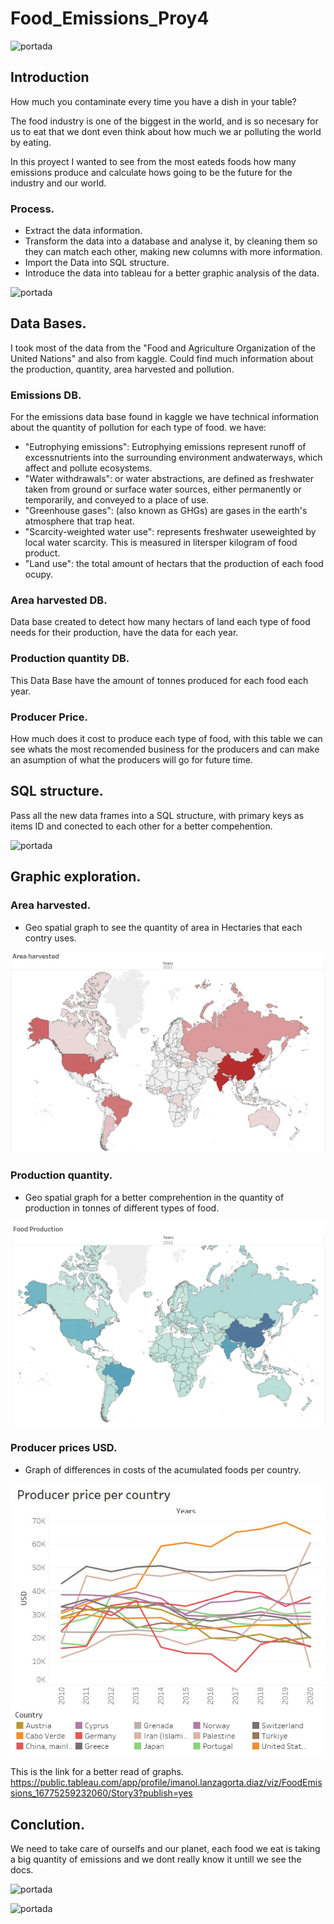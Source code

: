 # Food_Emissions_Proy4

![portada](https://github.com/imalanz/_proy4/blob/main/images/a.jpg?raw=true)

## Introduction
How much you contaminate every time you have a dish in your table?

The food industry is one of the biggest in the world, and is so necesary for us to eat that we dont even think about how much we ar polluting the world by eating.

In this proyect I wanted to see from the most eateds foods how many emissions produce and calculate hows going to be the future for the industry and our world.
### Process.
- Extract the data information.
- Transform the data into a database and analyse it, by cleaning them so they can match each other, making new columns with more information.
- Import the Data into SQL structure.
- Introduce the data into tableau for a better graphic analysis of the data.

![portada](https://github.com/imalanz/_proy4/blob/main/images/b.jpg?raw=true)

## Data Bases.

I took most of the data from the "Food and Agriculture Organization of the United Nations" and also from kaggle. Could find much information about the production, quantity, area harvested and pollution.

### Emissions DB.

For the emissions data base found in kaggle we have technical information about the quantity of pollution for each type of food. we have: 

- "Eutrophying emissions": Eutrophying emissions represent runoff of excessnutrients into the surrounding environment andwaterways, which affect and pollute ecosystems.
- "Water withdrawals": or water abstractions, are defined as freshwater taken from ground or surface water sources, either permanently or temporarily, and conveyed to a place of use.
- "Greenhouse gases": (also known as GHGs) are gases in the earth's atmosphere that trap heat.
- "Scarcity-weighted water use": represents freshwater useweighted by local water scarcity. This is measured in litersper kilogram of food product.
- "Land use": the total amount of hectars that the production of each food ocupy.

### Area harvested DB.

Data base created to detect how many hectars of land each type of food needs for their production, have the data for each year.

### Production quantity DB.
This Data Base have the amount of tonnes produced for each food each year.
### Producer Price.
How much does it cost to produce each type of food, with this table we can see whats the most recomended business for the producers and can make an asumption of what the producers will go for future time. 


## SQL structure.
Pass all the new data frames into a SQL structure, with primary keys as items ID and conected to each other for a better compehention.

![portada](https://github.com/imalanz/_proy4/blob/main/images/f.png?raw=true)
## Graphic exploration.
### Area harvested.
- Geo spatial graph to see the quantity of area in Hectaries that each contry uses.

![area](https://github.com/imalanz/FoodEmissions_proy4/blob/main/images/area.jpg?raw=true)

### Production quantity.
- Geo spatial graph for a better comprehention in the quantity of production in tonnes of different types of food.

![production](https://github.com/imalanz/FoodEmissions_proy4/blob/main/images/production.jpg?raw=true)

### Producer prices USD.
- Graph of differences in costs of the acumulated foods per country.

![price](https://github.com/imalanz/FoodEmissions_proy4/blob/main/images/price.jpg?raw=true)


This is the link for a better read of graphs.
https://public.tableau.com/app/profile/imanol.lanzagorta.diaz/viz/FoodEmissions_16775259232060/Story3?publish=yes

## Conclution.
We need to take care of ourselfs and our planet, each food we eat is taking a big quantity of emissions and we dont really know it untill we see the docs. 



![portada](https://github.com/imalanz/_proy4/blob/main/images/s.jpg?raw=true)

![portada](https://github.com/imalanz/_proy4/blob/main/images/d.jpg?raw=true)





